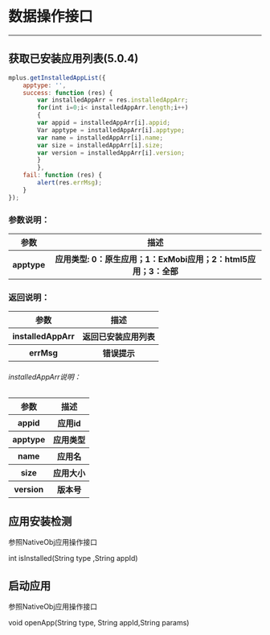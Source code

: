 # 数据操作接口

---
<h2 id="cid_0">获取已安装应用列表(5.0.4)</h2>

```JavaScript
mplus.getInstalledAppList({
    apptype: '',
    success: function (res) { 
        var installedAppArr = res.installedAppArr; 
        for(int i=0;i< installedAppArr.length;i++)
        {
        var appid = installedAppArr[i].appid; 
        Var apptype = installedAppArr[i].apptype; 
        var name = installedAppArr[i].name; 
        var size = installedAppArr[i].size;
        var version = installedAppArr[i].version;
        }
        },
    fail: function (res) {
        alert(res.errMsg);
    }
});

```
### 参数说明：

<table>
  <tr>
    <th>参数</th>
    <th>描述</th>
  </tr>
  <tr>
    <th>apptype</th>
    <th>应用类型: 0：原生应用；1：ExMobi应用；2：html5应用；3：全部</th>
  </tr>
</table>

### 返回说明：

<table>
  <tr>
    <th>参数</th>
    <th>描述</th>
  </tr>
    <tr>
    <th>installedAppArr</th>
    <th>返回已安装应用列表</th>
  </tr>
  <tr>
    <th>errMsg</th>
    <th>错误提示</th>
  </tr>
</table>

###### installedAppArr说明：

<table>
  <tr>
    <th>参数</th>
    <th>描述</th>
  </tr>
  <tr>
    <th>appid</th>
    <th>应用id</th>
  </tr>
  <tr>
  <th>apptype</th>
    <th>应用类型</th>
  </tr>
  <tr>
    <th>name</th>
    <th>应用名</th>
  </tr>
  <tr>
    <th>size</th>
    <th>应用大小</th>
  </tr>
  <tr>
    <th>version</th>
    <th>版本号</th>
  </tr>
</table>

<h2 id="cid_0">应用安装检测</h2>

参照NativeObj应用操作接口

int isInstalled(String type ,String appId)

<h2 id="cid_0">启动应用</h2>

参照NativeObj应用操作接口

void openApp(String type, String appId,String params)
